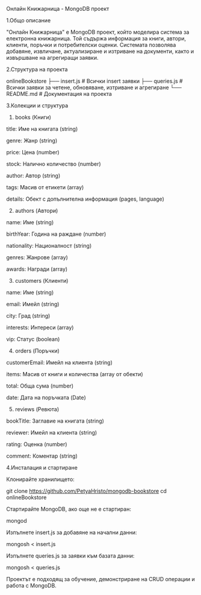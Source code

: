 Онлайн Книжарница - MongoDB проект

1.Общо описание

"Онлайн Книжарница" е MongoDB проект, който моделира система за електронна книжарница. Той съдържа информация за книги, автори, клиенти, поръчки и потребителски оценки. Системата позволява добавяне, извличане, актуализиране и изтриване на документи, както и извършване на агрегиращи заявки.

2.Структура на проекта

onlineBookstore
├── insert.js       # Всички insert заявки
├── queries.js      # Всички заявки за четене, обновяване, изтриване и агрегиране
└── README.md       # Документация на проекта

3.Колекции и структура

1. books (Книги)

title: Име на книгата (string)

genre: Жанр (string)

price: Цена (number)

stock: Налично количество (number)

author: Автор (string)

tags: Масив от етикети (array)

details: Обект с допълнителна информация (pages, language)

2. authors (Автори)

name: Име (string)

birthYear: Година на раждане (number)

nationality: Националност (string)

genres: Жанрове (array)

awards: Награди (array)

3. customers (Клиенти)

name: Име (string)

email: Имейл (string)

city: Град (string)

interests: Интереси (array)

vip: Статус (boolean)

4. orders (Поръчки)

customerEmail: Имейл на клиента (string)

items: Масив от книги и количества (array от обекти)

total: Обща сума (number)

date: Дата на поръчката (Date)

5. reviews (Ревюта)

bookTitle: Заглавие на книгата (string)

reviewer: Имейл на клиента (string)

rating: Оценка (number)

comment: Коментар (string)

4.Инсталация и стартиране

Клонирайте хранилището:

git clone https://github.com/PetyaHristo/mongodb-bookstore
cd onlineBookstore

Стартирайте MongoDB, ако още не е стартиран:

mongod

Изпълнете insert.js за добавяне на начални данни:

mongosh < insert.js

Изпълнете queries.js за заявки към базата данни:

mongosh < queries.js

Проектът е подходящ за обучение, демонстриране на CRUD операции и работа с MongoDB.

